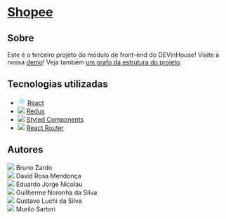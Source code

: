 # [Shopee](https://ejnn.github.io/devinhouse-projeto3/)

## Sobre
Este é o terceiro projeto do módulo de front-end do DEVinHouse! Visite a nossa [demo](https://ejnn.github.io/devinhouse-projeto3/)!
Veja também [um grafo da estrutura do projeto](https://htmlpreview.github.io/?https://github.com/ejnn/devinhouse-projeto3/blob/main/dependencycruiser.html).

## Tecnologias utilizadas
+ <img src="https://raw.githubusercontent.com/github/explore/80688e429a7d4ef2fca1e82350fe8e3517d3494d/topics/react/react.png" height="auto" width="18"> [React](https://reactjs.org/)
+ <img src="https://avatars.githubusercontent.com/u/13142323?s=88&v=4" height="auto" width="18"> [Redux](https://redux.js.org/)
+ <img src="https://avatars.githubusercontent.com/u/20658825?s=40&v=4" height="auto" width="18"> [Styled Components](https://styled-components.com/)
+ <img src="https://camo.githubusercontent.com/bf32d0a71c170dbdb203c201579564f2cd7fc54a24720faad61af12c9605c6b5/68747470733a2f2f7265616374747261696e696e672e636f6d2f72656163742d726f757465722f616e64726f69642d6368726f6d652d313434783134342e706e67" height="auto" width="18"> [React Router](https://reactrouter.com/)

## Autores

<div> 
<img src="https://github.com/brunozardo.png" height="auto" width="50px"> Bruno Zardo
</div>
<div>
<img src="https://github.com/Mendoncadvd.png" height="auto" width="50px"> David Rosa Mendonça
</div>
<div> 
<img src="https://github.com/ejnn.png" height="auto" width="50px"> Eduardo Jorge Nicolau
</div>
<div>
<img src="https://github.com/GuiNoronhaS.png" height="auto" width="50px"> Guilherme Noronha da Silva
</div>
<div> 
<img src="https://github.com/gustavoluchi.png" height="auto" width="50px"> Gustavo Luchi da Silva
</div>
<div>
<img src="https://github.com/murilosartori.png" height="auto" width="50px"> Murilo Sartori
</div>
